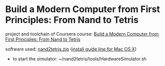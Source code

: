 # Build a Modern Computer from First Principles: From Nand to Tetris

project and toolchain of Coursera course:  [Build a Modern Computer from First Principles: From Nand to Tetris](https://www.coursera.org/learn/build-a-computer)

  software used: [nand2tetris.zip](https://drive.google.com/file/u/1/d/1KcFPj8KQ_QAHheFmLCqs5iqC_0NCndvs/view?usp=sharing) ([install guide line for Mac OS X](https://www.nand2tetris.org/copy-of-nestedcall-1))

  + to start the simulator: ~/nand2tetris/tools/HardwareSimulator.sh
  




